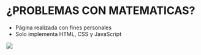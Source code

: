# ¿PROBLEMAS CON MATEMATICAS?
- Página realizada con fines personales
- Solo implementa HTML, CSS y JavaScript


![](https://i.imgur.com/9zYjn9N.png)


